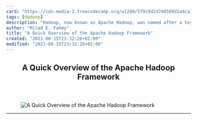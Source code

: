```yaml
---
card: "https://cdn-media-2.freecodecamp.org/w1280/5f9c9d24740569d1a4ca3622.jpg"
tags: [Hadoop]
description: "Hadoop, now known as Apache Hadoop, was named after a toy ele"
author: "Milad E. Fahmy"
title: "A Quick Overview of the Apache Hadoop Framework"
created: "2021-08-15T23:32:26+02:00"
modified: "2021-08-15T23:32:26+02:00"
---
```

<div class="site-wrapper">
<main id="site-main" class="site-main outer">
<div class="inner">
<article class="post-full post tag-hadoop tag-big-data tag-data-science tag-toothbrush ">
<header class="post-full-header">
<h1 class="post-full-title">A Quick Overview of the Apache Hadoop Framework</h1>
</header>
<figure class="post-full-image">
<picture>
<source media="(max-width: 700px)" sizes="1px" srcset="data:image/gif;base64,R0lGODlhAQABAIAAAAAAAP///yH5BAEAAAAALAAAAAABAAEAAAIBRAA7 1w">
<source media="(min-width: 701px)" sizes="(max-width: 800px) 400px,
(max-width: 1170px) 700px,
1400px" srcset="https://cdn-media-2.freecodecamp.org/w1280/5f9c9d24740569d1a4ca3622.jpg 300w,
https://cdn-media-2.freecodecamp.org/w1280/5f9c9d24740569d1a4ca3622.jpg 600w,
https://cdn-media-2.freecodecamp.org/w1280/5f9c9d24740569d1a4ca3622.jpg 1000w,
https://cdn-media-2.freecodecamp.org/w1280/5f9c9d24740569d1a4ca3622.jpg 2000w">
<img onerror="this.style.display='none'" src="https://cdn-media-2.freecodecamp.org/w1280/5f9c9d24740569d1a4ca3622.jpg" alt="A Quick Overview of the Apache Hadoop Framework">
</picture>
</figure>
<section class="post-full-content">
<div class="post-content medium-migrated-article">
</div>
<hr>
</section>
</article>
</div>
</main>
</div>
<!-- Google Tag Manager (noscript) -->
<!-- End Google Tag Manager (noscript) -->
